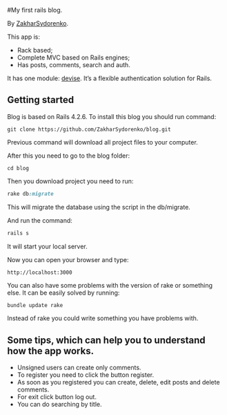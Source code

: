 

#My first rails blog.

By [ZakharSydorenko](https://www.facebook.com/zakhar.sydorenko/).

This app is:

* Rack based;
* Complete MVC based on Rails engines;
* Has posts, comments, search and auth.

It has one module: [devise](https://github.com/plataformatec/devise). It’s a flexible authentication solution for Rails.

## Getting started

Blog is based on Rails 4.2.6. To install this blog you should run command:

```console
git clone https://github.com/ZakharSydorenko/blog.git
```
Previous command will download all project files to your computer.

After this you need to go to the blog folder:

```console
cd blog
```

Then you download project you need to run:

```ruby
rake db:migrate
```
This will migrate the database using the script in the db/migrate.

And run the command:
```ruby
rails s
```
It will start your local server.


Now you can open your browser and type:
```console
http://localhost:3000
```

You can also have some problems with the version of rake or something else.
It can be easily solved by running:
```ruby
bundle update rake
```
Instead of rake you could write something you have problems with.

## Some tips, which can help you to understand how the app works.

* Unsigned users can create only comments.
* To register you need to click the button register.
* As soon as you registered you can create, delete, edit posts and delete comments.
* For exit click button log out.
* You can do searching by title.
